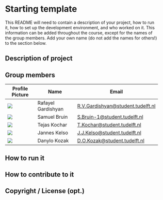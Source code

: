 # Starting template

This README will need to contain a description of your project, how to run it, how to set up the development environment, and who worked on it.
This information can be added throughout the course, except for the names of the group members.
Add your own name (do not add the names for others!) to the section below.

## Description of project

## Group members

| Profile Picture                                                                                    | Name               | Email                             |
|----------------------------------------------------------------------------------------------------|--------------------|-----------------------------------|
| ![](https://avatars.githubusercontent.com/u/13188514?v=4&size=50)                                  | Rafayel Gardishyan | R.V.Gardishyan@student.tudelft.nl |
| ![](https://avatars.githubusercontent.com/u/67058024?v=4&size=50)                                  | Samuel Bruin       | S.Bruin-1@student.tudelft.nl      |
| ![](https://secure.gravatar.com/avatar/7ad8951e30e97a5d081d4e5ed8a9183c?s=192&d=identicon&size=50) | Tejas Kochar       | T.Kochar@student.tudelft.nl       |
| ![](https://secure.gravatar.com/avatar/7b6b09bd1048ac5c9023afa4530bd063?s=800&d=identicon&size=50) | Jannes Kelso       | J.J.Kelso@student.tudelft.nl      |
| ![](https://secure.gravatar.com/avatar/e60d272ceff2839cdd40cf2b8ef01984?s=800&d=identicon&size=50) | Danylo Kozak       | D.O.Kozak@student.tudelft.nl      |


<!-- Instructions (remove once assignment has been completed -->
<!-- - Add (only!) your own name to the table above (use Markdown formatting) -->
<!-- - Mention your *student* email address -->
<!-- - Preferably add a recognizable photo, otherwise add your GitLab photo -->
<!-- - (please make sure the photos have the same size (50x50 pixels)) --> 

## How to run it

## How to contribute to it

## Copyright / License (opt.)
